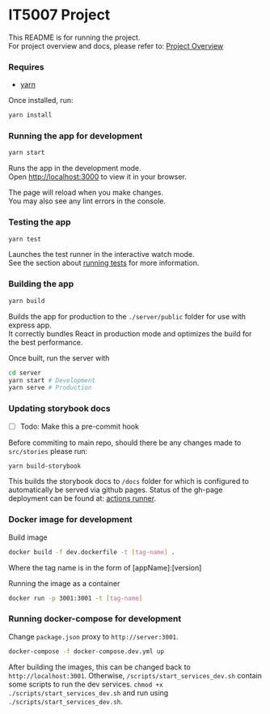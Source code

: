 # IT5007 Project
This README is for running the project. \
For project overview and docs, please refer to: [Project Overview](https://antheajfw.github.io/IT5007-Project/?path=/story/it5007-project-overview--page)

### Requires
- [yarn](https://yarnpkg.com/getting-started/install)

Once installed, run:
```bash
yarn install
```

### Running the app for development
```bash
yarn start
```

Runs the app in the development mode.\
Open [http://localhost:3000](http://localhost:3000) to view it in your browser.

The page will reload when you make changes.\
You may also see any lint errors in the console.

### Testing the app
```bash
yarn test
```
Launches the test runner in the interactive watch mode.\
See the section about [running tests](https://facebook.github.io/create-react-app/docs/running-tests) for more information.

### Building the app
```bash
yarn build
```
Builds the app for production to the `./server/public` folder for use with express app.\
It correctly bundles React in production mode and optimizes the build for the best performance.

Once built, run the server with
```bash
cd server
yarn start # Development
yarn serve # Production
```

### Updating storybook docs
- [ ] Todo: Make this a pre-commit hook

Before commiting to main repo, should there be any changes made to `src/stories` please run:
```bash
yarn build-storybook
```
This builds the storybook docs to `/docs` folder for which is configured to automatically 
be served via github pages. Status of the gh-page deployment can be found at:
[actions runner](https://github.com/AntheaJFW/IT5007-Project/actions).

### Docker image for development
Build image
```bash
docker build -f dev.dockerfile -t [tag-name] .
```
Where the tag name is in the form of [appName]:[version]

Running the image as a container
```bash
docker run -p 3001:3001 -t [tag-name]
```

### Running docker-compose for development
Change `package.json` proxy to `http://server:3001`.
```bash
docker-compose -f docker-compose.dev.yml up
```
After building the images, this can be changed back to `http://localhost:3001`.
Otherwise, `/scripts/start_services_dev.sh` contain some scripts to run the dev services.
`chmod +x ./scripts/start_services_dev.sh` and run using `./scripts/start_services_dev.sh`.
